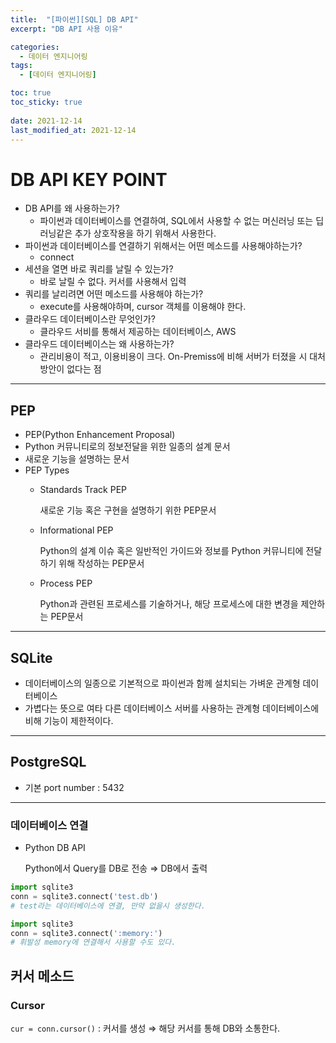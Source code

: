 ```yaml
---
title:  "[파이썬][SQL] DB API"
excerpt: "DB API 사용 이유"

categories:
  - 데이터 엔지니어링
tags:
  - [데이터 엔지니어링]

toc: true
toc_sticky: true
 
date: 2021-12-14
last_modified_at: 2021-12-14
---
```



# DB API KEY POINT

- DB API를 왜 사용하는가?
    - 파이썬과 데이터베이스를 연결하여, SQL에서 사용할 수 없는 머신러닝 또는 딥러닝같은 추가 상호작용을 하기 위해서 사용한다.
- 파이썬과 데이터베이스를 연결하기 위해서는 어떤 메소드를 사용해야하는가?
    - connect
- 세션을 열면 바로 쿼리를 날릴 수 있는가?
    - 바로 날릴 수 없다. 커서를 사용해서 입력
- 쿼리를 날리려면 어떤 메소드를 사용해야 하는가?
    - execute를 사용해야하며, cursor 객체를 이용해야 한다.
- 클라우드 데이터베이스란 무엇인가?
    - 클라우드 서비를 통해서 제공하는 데이터베이스, AWS
- 클라우드 데이터베이스는 왜 사용하는가?
    - 관리비용이 적고, 이용비용이 크다. On-Premiss에 비해 서버가 터졌을 시 대처방안이 없다는 점

---

## PEP

- PEP(Python Enhancement Proposal)
- Python 커뮤니티로의 정보전달을 위한 일종의 설계 문서
- 새로운 기능을 설명하는 문서
- PEP Types
    - Standards Track PEP
        
        새로운 기능 혹은 구현을 설명하기 위한 PEP문서
        
    - Informational PEP
        
        Python의 설계 이슈 혹은 일반적인 가이드와 정보를 Python 커뮤니티에 전달하기 위해 작성하는 PEP문서
        
    - Process PEP
        
        Python과 관련된 프로세스를 기술하거나, 해당 프로세스에 대한 변경을 제안하는 PEP문서
        

---

## SQLite

- 데이터베이스의 일종으로 기본적으로 파이썬과 함께 설치되는 가벼운 관계형 데이터베이스
- 가볍다는 뜻으로 여타 다른 데이터베이스 서버를 사용하는 관계형 데이터베이스에 비해 기능이 제한적이다.

---

## PostgreSQL

- 기본 port number : 5432

---

### 데이터베이스 연결

- Python DB API
    
    Python에서 Query를 DB로 전송 ⇒ DB에서 출력
    

```python
import sqlite3
conn = sqlite3.connect('test.db') 
# test라는 데이터베이스에 연결, 만약 없을시 생성한다.

import sqlite3
conn = sqlite3.connect(':memory:')
# 휘발성 memory에 연결해서 사용할 수도 있다.
```

## 커서 메소드

### Cursor

`cur = conn.cursor()` : 커서를 생성 ⇒ 해당 커서를 통해 DB와 소통한다.
